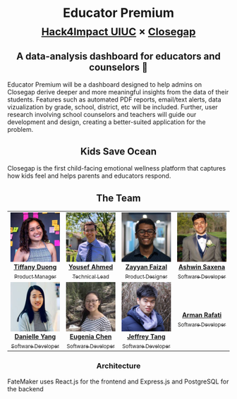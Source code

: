 <h1 align="center">
  <b>Educator Premium</b>
  <br/>
  <sub>
    <a href="https://uiuc.hack4impact.org/"> Hack4Impact UIUC</a> ×
    <a href="https://www.closegap.org/">Closegap</a>
  </sub>
</h1>

<h2 align="center">A data-analysis dashboard for educators and counselors 🚀</h2>

Educator Premium will be a dashboard designed to help admins on Closegap derive deeper and more meaningful insights from the data of their students. Features such as automated PDF reports, email/text alerts, data vizualization by grade, school, district, etc will be included. Further, user research involving school counselors and teachers will guide our development and design, creating a better-suited application for the problem.

<h2 align="center">Kids Save Ocean</h2>

Closegap is the first child-facing emotional wellness platform that captures how kids feel and helps parents and educators respond.

<h2 align="center">The Team</h2>

<table align="center">
  <tr>
    <td align="center">
      <a href="https://www.linkedin.com/in/tiffanytnduong/">
        <img
          src="https://raw.githubusercontent.com/hack4impact-uiuc/uiuc.hack4impact.org/master/public/images/people/tiffany_duong.jpg"
          width="500px"
        />
        <br />
        <b>Tiffany Duong</b>
        <br />
        <sub>Product Manager</sub>
      </a>
    </td>
    <td align="center">
      <a href="http://www.linkedin.com/in/yousef-a/">
        <img
          src="https://raw.githubusercontent.com/hack4impact-uiuc/uiuc.hack4impact.org/master/public/images/people/yousef_ahmed.jpg"
          width="500px"
        />
        <br />
        <b>Yousef Ahmed</b>
        <br />
        <sub>Technical Lead</sub>
      </a>
    </td>
    <td align="center">
      <a href="https://www.linkedin.com/in/zayyanfaizal/">
        <img
          src="https://raw.githubusercontent.com/hack4impact-uiuc/uiuc.hack4impact.org/master/public/images/people/zayyan_faizal.jpg"
          width="500px"
        />
        <br />
        <b>Zayyan Faizal</b>
        <br />
        <sub>Product Designer</sub>
      </a>
    </td>
    <td align="center">
      <a href="https://www.linkedin.com/in/ashwinsax/">
        <img
          src="https://raw.githubusercontent.com/hack4impact-uiuc/uiuc.hack4impact.org/master/public/images/people/ashwin_saxena.jpg"
          width="500px"
        />
        <br />
        <b>Ashwin Saxena</b>
        <br />
        <sub>Software Developer</sub>
      </a>
    </td>
  </tr>
  <tr>
    <td align="center">
      <a href="https://www.linkedin.com/in/danielle-yang-254308154/">
        <img
          src="https://raw.githubusercontent.com/hack4impact-uiuc/uiuc.hack4impact.org/master/public/images/people/danielle_yang.jpg"
          width="500px"
        />
        <br />
        <b>Danielle Yang</b>
        <br />
        <sub>Software Developer</sub>
      </a>
    </td>
    <td align="center">
      <a href="https://www.linkedin.com/in/eugenia-chen-3aa251131/">
        <img
          src="https://raw.githubusercontent.com/hack4impact-uiuc/uiuc.hack4impact.org/master/public/images/people/eugenia_chen.jpg"
          width="500px"
        />
        <br />
        <b>Eugenia Chen</b>
        <br />
        <sub>Software Developer</sub>
      </a>
    </td>
    <td align="center">
      <a href="https://www.linkedin.com/in/jeffrey-tang/">
        <img
          src="https://raw.githubusercontent.com/hack4impact-uiuc/closegap/add-team-pics/.github/team_pics/jeffrey.jpg"
          width="500px"
        />
        <br />
        <b>Jeffrey Tang</b>
        <br />
        <sub>Software Developer</sub>
      </a>
    </td>
    <td align="center">
      <a href="https://www.linkedin.com/in/arman-rafati-6907991b5/">
        <!-- <img
          src=""
          width="500px"
        /> -->
        <br />
        <b>Arman Rafati</b>
        <br />
        <sub>Software Developer</sub>
      </a>
    </td>
  </tr>
</table>

<h3 align="center">Architecture</h3>

FateMaker uses React.js for the frontend and Express.js and PostgreSQL for the backend
